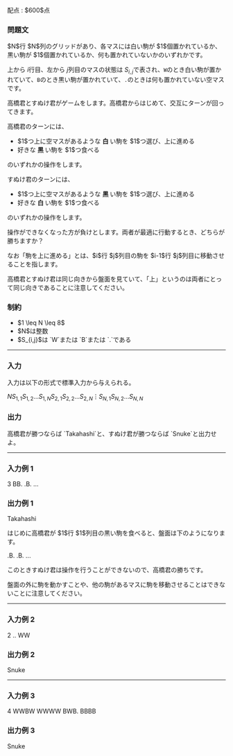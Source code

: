 
<div>

<span>

<span>

<p>
配点 : $600$点
</p>

<div>

<section>

### **問題文**

<p>
$N$行 $N$列のグリッドがあり、各マスには白い駒が $1$個置かれているか、黒い駒が $1$個置かれているか、何も置かれていないかのいずれかです。

上から $i$行目、左から $j$列目のマスの状態は $S_{i,j}$で表され、`W`のとき白い駒が置かれていて、`B`のとき黒い駒が置かれていて、`.`のときは何も置かれていない空マスです。  
</p>

<p>
高橋君とすぬけ君がゲームをします。高橋君からはじめて、交互にターンが回ってきます。  
</p>

<p>
高橋君のターンには、
</p>

<ul>

<li>
$1$つ上に空マスがあるような
<strong>
白
</strong>
い駒を $1$つ選び、上に進める  
</li>

<li>
好きな
<strong>
黒
</strong>
い駒を $1$つ食べる  
</li>

</ul>

<p>
のいずれかの操作をします。
</p>

<p>
すぬけ君のターンには、
</p>

<ul>

<li>
$1$つ上に空マスがあるような
<strong>
黒
</strong>
い駒を $1$つ選び、上に進める  
</li>

<li>
好きな
<strong>
白
</strong>
い駒を $1$つ食べる  
</li>

</ul>

<p>
のいずれかの操作をします。  
</p>

<p>
操作ができなくなった方が負けとします。両者が最適に行動するとき、どちらが勝ちますか？  
</p>

<p>
なお「駒を上に進める」とは、$i$行 $j$列目の駒を $i-1$行 $j$列目に移動させることを指します。

高橋君とすぬけ君は同じ向きから盤面を見ていて、「上」というのは両者にとって同じ向きであることに注意してください。
</p>

</section>

</div>

<div>

<section>

### **制約**

<ul>

<li>
$1 \leq N \leq 8$
</li>

<li>
$N$は整数
</li>

<li>
$S_{i,j}$は `W`または `B`または `.`である
</li>

</ul>

</section>

</div>

---

<div>

<div>

<section>

### **入力**

<p>
入力は以下の形式で標準入力から与えられる。
</p>

<div>

$N$$S_{1,1}S_{1,2}\ldots S_{1,N}$$S_{2,1}S_{2,2}\ldots S_{2,N}$$\vdots$$S_{N,1}S_{N,2}\ldots S_{N,N}$
</div>

</section>

</div>

<div>

<section>

### **出力**

<p>
高橋君が勝つならば `Takahashi`と、すぬけ君が勝つならば `Snuke`と出力せよ。
</p>

</section>

</div>

</div>

---

<div>

<section>

### **入力例 1**

<div>

3
BB.
.B.
...

</div>

</section>

</div>

<div>

<section>

### **出力例 1**

<div>

Takahashi

</div>

<p>
はじめに高橋君が $1$行 $1$列目の黒い駒を食べると、盤面は下のようになります。  
</p>

<div>

.B.
.B.
...

</div>

<p>
このときすぬけ君は操作を行うことができないので、高橋君の勝ちです。

盤面の外に駒を動かすことや、他の駒があるマスに駒を移動させることはできないことに注意してください。  
</p>

</section>

</div>

---

<div>

<section>

### **入力例 2**

<div>

2
..
WW

</div>

</section>

</div>

<div>

<section>

### **出力例 2**

<div>

Snuke

</div>

</section>

</div>

---

<div>

<section>

### **入力例 3**

<div>

4
WWBW
WWWW
BWB.
BBBB

</div>

</section>

</div>

<div>

<section>

### **出力例 3**

<div>

Snuke

</div>

</section>

</div>

</span>

</span>

</div>

